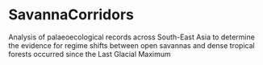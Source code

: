 # SavannaCorridors
Analysis of palaeoecological records across South-East Asia to determine the evidence for regime shifts between open savannas and dense tropical forests occurred since the Last Glacial Maximum
